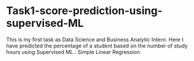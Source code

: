# Task1-score-prediction-using-supervised-ML
This is my first task as Data Science and Business Analytic Intern.
Here I have predicted the percentage of a student based on the number of study hours using Supervised ML : Simple Linear Regression.
